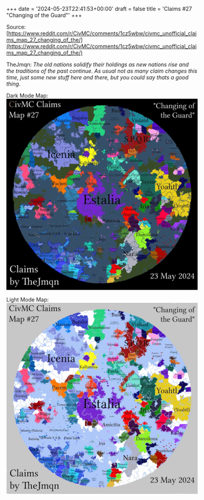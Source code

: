 +++
date = '2024-05-23T22:41:53+00:00'
draft = false
title = 'Claims #27 "Changing of the Guard"'
+++

Source: [https://www.reddit.com/r/CivMC/comments/1cz5wbw/civmc_unofficial_claims_map_27_changing_of_the/](https://www.reddit.com/r/CivMC/comments/1cz5wbw/civmc_unofficial_claims_map_27_changing_of_the/)

TheJmqn: *The old nations solidify their holdings as new nations rise and the traditions of the past continue. As usual not as many claim changes this time, just some new stuff here and there, but you could say thats a good thing.*

Dark Mode Map:
[![Claims #27](https://raw.githubusercontent.com/CivMC-Map-Archive/civmc-map-archive.github.io/refs/heads/main/public/images/CivMC-Claims-27.webp)](https://raw.githubusercontent.com/CivMC-Map-Archive/civmc-map-archive.github.io/refs/heads/main/public/images/CivMC-Claims-27.webp)

Light Mode Map:
[![Claims #27 Light](https://raw.githubusercontent.com/CivMC-Map-Archive/civmc-map-archive.github.io/refs/heads/main/public/images/CivMC-Claims-27-Light.webp)](https://raw.githubusercontent.com/CivMC-Map-Archive/civmc-map-archive.github.io/refs/heads/main/public/images/CivMC-Claims-27-Light.webp)
